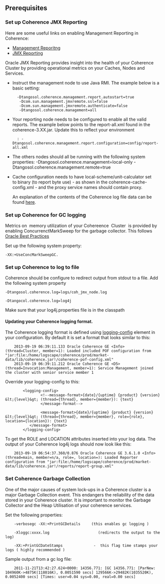 ## Prerequisites

### Set up Coherence JMX Reporting 


Here are some useful links on enabling Management Reporting in Coherence:

   - [Management Reporitng](http://docs.oracle.com/cd/E18686_01/coh.37/e18682/intro.htm#CEGGICFE)
   - [JMX Reporting](http://docs.oracle.com/cd/E18686_01/coh.37/e18682/reporter.htm#CHDECBIE)

Oracle JMX Reporting provides insight into the health of your Coherence Cluster by providing operational metrics on your Caches, Nodes and Services. 

+ Instruct the management node to use Java RMI. The example below is a basic setting:

		-Dtangosol.coherence.management.report.autostart=true
		 -Dcom.sun.management.jmxremote.ssl=false
		 -Dcom.sun.management.jmxremote.authenticate=false
		 -Dtangosol.coherence.management=all

+ Your reporting node needs to be configured to enable all the valid reports. The example below points to the report-all.xml found in the coherence-3.XX.jar. Update this to reflect your environment

		: -Dtangosol.coherence.management.report.configuration=config/report-all.xml


+ The others nodes should all be running with the following system properties: -Dtangosol.coherence.management=local-only -Dtangosol.coherence.management.remote=true
 
+ Cache configuration needs to have local-scheme/unit-calculator set to binary (to report byte use) - as shown in the coherence-cache-config.xml - and the proxy service names should contain proxy.

	An explanation of the contents of the Coherence log file data can be found [here](http://coherence.oracle.com/display/COH35UG/Analyzing+Reporter+Content).


### Set up Coherence for GC logging

Metrics on  memory utilization of your Cohereence  Cluster  is provided by enabling ConcurrenctMarkSweep for the garbage collector. This follows [Oracle Best Practices](http://coherence.oracle.com/display/COH35UG/Best+Practices#BestPractices-HeapSizeConsiderations)

Set up the following system property:

	-XX:+UseConcMarkSweepGC.

### Set up Coherence to log to file 

Coherence should be configure to redirect output from stdout to a file. Add the following system property

	-Dtangosol.coherence.log=logs/coh_jmx_node.log 

	-Dtangocol.coherence.log=log4j 

Make sure that your log4j.properties file is in the classpath

#### Updating your Coherence logging format. 

The Coherence logging format is defined using [logging-config](http://coherence.oracle.com/display/COH35UG/logging-config) element in your configuration. By default it is set a format that looks similar to this:

		2013-09-19 06:39:11.133 Oracle Coherence GE <Info> (thread=Cluster, member=1): Loaded included POF configuration from "jar:file:/home/logscape/coherence/prod/market-data/lib/coherence.jar!/coherence-pof-config.xml"
		2013-09-19 06:39:11.212 Oracle Coherence GE <D5> (thread=Invocation:Management, member=1): Service Management joined the cluster with senior service member 1

Override your logging-config to this:

	        <logging-config>
	                <!--message-format>{date}/{uptime} {product} {version} &lt;{level}&gt; (thread={thread}, member={member}): {text}
	                </message-format-->

	                <message-format>{date}/{uptime} {product} {version} &lt;{level}&gt; (thread={thread}, member={member}, role={role}, location={location}): {text}
	           </message-format>
	        </logging-config>

To get the ROLE and LOCATION attributes inserted into your log data. The output of your Coherence log4j logs should now look like this:


		2013-09-19 06:54:37.360/0.876 Oracle Coherence GE 3.6.1.0 <Info> (thread=main, member=n/a, role=, location=): Loaded Reporter configuration from "jar:file:/home/logscape/coherence/prod/market-data/lib/coherence.jar!/reports/report-group.xml"

### Set Coherence Garbage Collection

One of the major causes of system lock-ups in a Coherence cluster is a major Garbage Collection event. This endangers the 
reliability of the data stored in your Coherence cluster. It is important to monitor the Garbage Collector and the Heap Utilisation of your 
coherence services.

Set the following properties:

		-verbosegc -XX:+PrintGCDetails     (this enables gc logging )

		-Xloggc:xxxx.log                      (redirects the output to the log)

		-XX:+PrintGCDateStamps              -  this flag time stamps your logs ( highly recommended )

Sample output from a gc log file:

		2011-11-21T13:42:27.624+0000: 14356.771: [GC 14356.771: [ParNew: 104960K->4875K(118016K), 0.0051590 secs] 129566K->29482K(1035520K), 0.0052400 secs] [Times: user=0.04 sys=0.00, real=0.00 secs]

